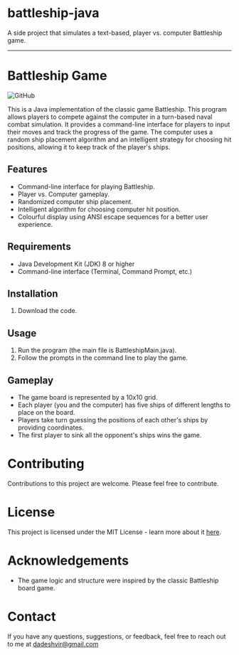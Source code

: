 # battleship-java
A side project that simulates a text-based, player vs. computer Battleship game.

------------------------------

# Battleship Game
![GitHub](https://img.shields.io/github/license/adedhi/battleship-java)

This is a Java implementation of the classic game Battleship. This program allows players to compete against the computer in a turn-based naval combat simulation. It provides a command-line interface for players to input their moves and track the progress of the game. The computer uses a random ship placement algorithm and an intelligent strategy for choosing hit positions, allowing it to keep track of the player's ships.

## Features
- Command-line interface for playing Battleship.
- Player vs. Computer gameplay.
- Randomized computer ship placement.
- Intelligent algorithm for choosing computer hit position.
- Colourful display using ANSI escape sequences for a better user experience.

## Requirements
- Java Development Kit (JDK) 8 or higher
- Command-line interface (Terminal, Command Prompt, etc.)

## Installation
1. Download the code.

## Usage
1. Run the program (the main file is BattleshipMain.java).
3. Follow the prompts in the command line to play the game.

## Gameplay
- The game board is represented by a 10x10 grid.
- Each player (you and the computer) has five ships of different lengths to place on the board.
- Players take turn guessing the positions of each other's ships by providing coordinates.
- The first player to sink all the opponent's ships wins the game.

# Contributing
Contributions to this project are welcome. Please feel free to contribute.

# License
This project is licensed under the MIT License - learn more about it [here](LICENSE).

# Acknowledgements
- The game logic and structure were inspired by the classic Battleship board game.

# Contact
If you have any questions, suggestions, or feedback, feel free to reach out to me at dadeshvir@gmail.com

